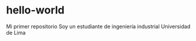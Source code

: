 # hello-world
Mi primer repositorio 
Soy un estudiante de ingeniería industrial 
Universidad de Lima 
